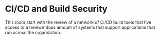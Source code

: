 # CI/CD and Build Security

This room start with the review of a network of CI/CD build tools that hve access to a tremwmdous amount of systems that support applications that run across the organization.
